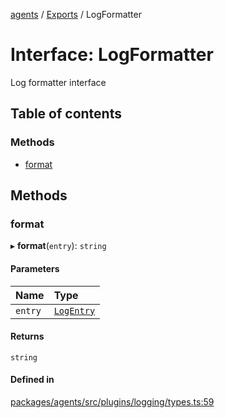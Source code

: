 <!-- 
 ⚠️  AUTO-GENERATED FILE - DO NOT EDIT MANUALLY
 This file is automatically generated by scripts/docs-generator.js
 To make changes, edit the source TypeScript files or update the generator script
-->

[agents](../../) / [Exports](../modules) / LogFormatter

# Interface: LogFormatter

Log formatter interface

## Table of contents

### Methods

- [format](LogFormatter#format)

## Methods

### format

▸ **format**(`entry`): `string`

#### Parameters

| Name | Type |
| :------ | :------ |
| `entry` | [`LogEntry`](LogEntry) |

#### Returns

`string`

#### Defined in

[packages/agents/src/plugins/logging/types.ts:59](https://github.com/woojubb/robota/blob/1b62bb02b890c71ae884378577a1521b0f8628be/packages/agents/src/plugins/logging/types.ts#L59)
